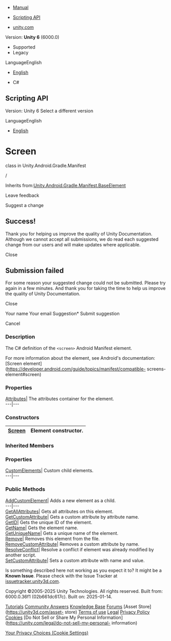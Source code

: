 [ ]()

  * [Manual](../Manual/index.html)
  * [Scripting API](../ScriptReference/index.html)

  * [unity.com](https://unity.com/)

Version: **Unity 6** (6000.0)

  * Supported
  * Legacy

LanguageEnglish

  * [English]()

  * C#

[ ](https://docs.unity3d.com)

## Scripting API

Version: Unity 6 Select a different version

LanguageEnglish

  * [English]()

# Screen

class in Unity.Android.Gradle.Manifest

/

Inherits
from:[Unity.Android.Gradle.Manifest.BaseElement](Unity.Android.Gradle.Manifest.BaseElement.html)

Leave feedback

Suggest a change

## Success!

Thank you for helping us improve the quality of Unity Documentation. Although
we cannot accept all submissions, we do read each suggested change from our
users and will make updates where applicable.

Close

## Submission failed

For some reason your suggested change could not be submitted. Please <a>try
again</a> in a few minutes. And thank you for taking the time to help us
improve the quality of Unity Documentation.

Close

Your name Your email Suggestion* Submit suggestion

Cancel

[ ]()

### Description

The C# definition of the ` <screen> ` Android Manifest element.

For more information about the element, see Android's documentation: [Screen
element](https://developer.android.com/guide/topics/manifest/compatible-
screens-element#screen)

### Properties

[Attributes](Unity.Android.Gradle.Manifest.Screen.Attributes.html)| The
attributes container for the <screen> element.  
---|---  
  
### Constructors

[Screen](Unity.Android.Gradle.Manifest.Screen-ctor.html)| Element constructor.  
---|---  
  
### Inherited Members

### Properties

[CustomElements](Unity.Android.Gradle.Manifest.BaseElement.CustomElements.html)|
Custom child elements.  
---|---  
  
### Public Methods

[AddCustomElement](Unity.Android.Gradle.Manifest.BaseElement.AddCustomElement.html)|
Adds a new element as a child.  
---|---  
[GetAllAttributes](Unity.Android.Gradle.Manifest.BaseElement.GetAllAttributes.html)|
Gets all attributes on this element.  
[GetCustomAttribute](Unity.Android.Gradle.Manifest.BaseElement.GetCustomAttribute.html)|
Gets a custom attribute by attribute name.  
[GetID](Unity.Android.Gradle.Manifest.BaseElement.GetID.html)| Gets the unique
ID of the element.  
[GetName](Unity.Android.Gradle.Manifest.BaseElement.GetName.html)| Gets the
element name.  
[GetUniqueName](Unity.Android.Gradle.Manifest.BaseElement.GetUniqueName.html)|
Gets a unique name of the element.  
[Remove](Unity.Android.Gradle.Manifest.BaseElement.Remove.html)| Removes this
element from the file.  
[RemoveCustomAttribute](Unity.Android.Gradle.Manifest.BaseElement.RemoveCustomAttribute.html)|
Removes a custom attribute by name.  
[ResolveConflict](Unity.Android.Gradle.Manifest.BaseElement.ResolveConflict.html)|
Resolve a conflict if element was already modified by another script.  
[SetCustomAttribute](Unity.Android.Gradle.Manifest.BaseElement.SetCustomAttribute.html)|
Sets a custom attribute with name and value.  
  
Is something described here not working as you expect it to? It might be a
**Known Issue**. Please check with the Issue Tracker at
[issuetracker.unity3d.com](https://issuetracker.unity3d.com).

Copyright ©2005-2025 Unity Technologies. All rights reserved. Built from:
6000.0.36f1 (02b661dc617c). Built on: 2025-01-14.

[Tutorials](https://unity3d.com/learn) [Community
Answers](https://answers.unity3d.com) [Knowledge
Base](https://support.unity3d.com/hc/en-us)
[Forums](https://forum.unity3d.com) [Asset Store](https://unity3d.com/asset-
store) [Terms of use](https://docs.unity3d.com/Manual/TermsOfUse.html)
[Legal](https://unity.com/legal) [Privacy
Policy](https://unity.com/legal/privacy-policy)
[Cookies](https://unity.com/legal/cookie-policy) [Do Not Sell or Share My
Personal Information](https://unity.com/legal/do-not-sell-my-personal-
information)

[Your Privacy Choices (Cookie Settings)](javascript:void\(0\);)

